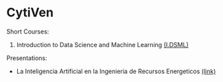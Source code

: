 # CytiVen

Short Courses:
1. Introduction to Data Science and Machine Learning [(I.DSML)](https://github.com/CytiVen/Intro-DSML)

Presentations:
- La Inteligencia Artificial en la Ingenieria de Recursos Energeticos [(link)](https://github.com/CytiVen/IA-Recursos-Energeticos)


<!--
2. Advanced Data Science and Machine Learning [(A.DSML)](https://github.com/CytiVen/Adv-DSML)
3. Engineering Data Science and Machine Learning [(E.DSML)](https://github.com/CytiVen/Eng-DSML)

## Hi there 👋

**Here are some ideas to get you started:**

🙋‍♀️ A short introduction - what is your organization all about?
🌈 Contribution guidelines - how can the community get involved?
👩‍💻 Useful resources - where can the community find your docs? Is there anything else the community should know?
🍿 Fun facts - what does your team eat for breakfast?
🧙 Remember, you can do mighty things with the power of [Markdown](https://docs.github.com/github/writing-on-github/getting-started-with-writing-and-formatting-on-github/basic-writing-and-formatting-syntax)
-->
